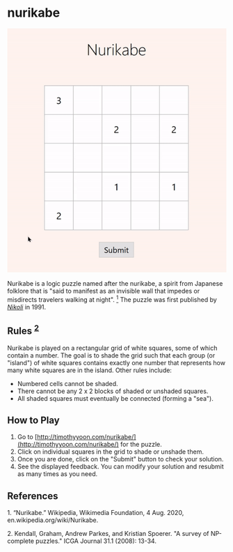# nurikabe

![GIF of Nurikabe playthrough](assets/nurikabe-playthrough.gif)

Nurikabe is a logic puzzle named after the nurikabe, a spirit from Japanese folklore that is "said to manifest as an invisible wall that impedes or misdirects travelers walking at night". [<sup>1</sup>](#1) The puzzle was first published by [*Nikoli*](https://en.wikipedia.org/wiki/Nikoli_(publisher)) in 1991.

## Rules <sup>[2](#2)</sup>
Nurikabe is played on a rectangular grid of white squares, some of which contain a number. The goal is to shade the grid such that each group (or "island") of white squares contains exactly one number that represents how many white squares are in the island. Other rules include:
* Numbered cells cannot be shaded.
* There cannot be any 2 x 2 blocks of shaded or unshaded squares.
* All shaded squares must eventually be connected (forming a "sea").

## How to Play
1. Go to [http://timothyyoon.com/nurikabe/](http://timothyyoon.com/nurikabe/) for the puzzle.
2. Click on individual squares in the grid to shade or unshade them.
3. Once you are done, click on the "Submit" button to check your solution.
4. See the displayed feedback. You can modify your solution and resubmit as many times as you need.

## References
<a id="1">1.</a>
“Nurikabe.” Wikipedia, Wikimedia Foundation, 4 Aug. 2020, en.wikipedia.org/wiki/Nurikabe.

<a id="2">2.</a>
Kendall, Graham, Andrew Parkes, and Kristian Spoerer. "A survey of NP-complete puzzles." ICGA Journal 31.1 (2008): 13-34.
